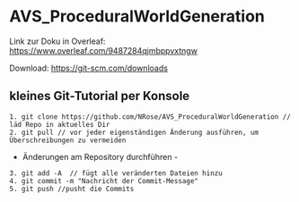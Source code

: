 # AVS_ProceduralWorldGeneration
Link zur Doku in Overleaf: https://www.overleaf.com/9487284qjmbppvxtngw

Download: https://git-scm.com/downloads

## kleines Git-Tutorial per Konsole

```
1. git clone https://github.com/NRose/AVS_ProceduralWorldGeneration // läd Repo in aktuelles Dir
2. git pull // vor jeder eigenständigen Änderung ausführen, um Überschreibungen zu vermeiden
```

- Änderungen am Repository durchführen -

```
3. git add -A  // fügt alle veränderten Dateien hinzu
4. git commit -m "Nachricht der Commit-Message"
5. git push //pusht die Commits
```
